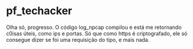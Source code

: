# pf_techacker

Olha só, progresso. O código log_npcap compilou e está me retornando c0isas úteis, como ips e portas.
Só que como https é criptografado, ele só consegue dizer se foi uma requisição do tipo, e mais nada.
